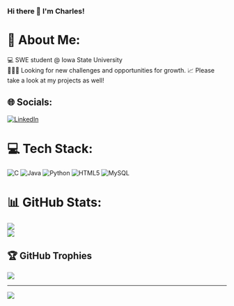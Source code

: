 ### Hi there 👋 I'm Charles!
# 💫 About Me:
💻 SWE student @ Iowa State University <br>👨🏼‍💻 Looking for new challenges and opportunities for growth.
📈 Please take a look at my projects as well!


## 🌐 Socials:
[![LinkedIn](https://img.shields.io/badge/LinkedIn-%230077B5.svg?logo=linkedin&logoColor=white)](https://linkedin.com/in/https://www.linkedin.com/in/charles-arroyo-8ab682251/) 

# 💻 Tech Stack:
![C](https://img.shields.io/badge/c-%2300599C.svg?style=plastic&logo=c&logoColor=white) ![Java](https://img.shields.io/badge/java-%23ED8B00.svg?style=plastic&logo=openjdk&logoColor=white) ![Python](https://img.shields.io/badge/python-3670A0?style=plastic&logo=python&logoColor=ffdd54) ![HTML5](https://img.shields.io/badge/html5-%23E34F26.svg?style=plastic&logo=html5&logoColor=white) ![MySQL](https://img.shields.io/badge/mysql-%2300000f.svg?style=plastic&logo=mysql&logoColor=white)
# 📊 GitHub Stats:
<!--[](https://github-readme-stats.vercel.app/api?username=charles-arroyo&theme=gotham&hide_border=true&include_all_commits=false&count_private=false)<br/> -->
![](https://github-readme-streak-stats.herokuapp.com/?user=charles-arroyo&theme=gotham&hide_border=true)<br/>
![](https://github-readme-stats.vercel.app/api/top-langs/?username=charles-arroyo&theme=gotham&hide_border=true&include_all_commits=false&count_private=false&layout=compact)

## 🏆 GitHub Trophies
![](https://github-profile-trophy.vercel.app/?username=charles-arroyo&theme=apprentice&no-frame=true&no-bg=true&margin-w=4)

---
[![](https://visitcount.itsvg.in/api?id=charles-arroyo&icon=0&color=0)](https://visitcount.itsvg.in)

<!-- Proudly created with GPRM ( https://gprm.itsvg.in ) -->
